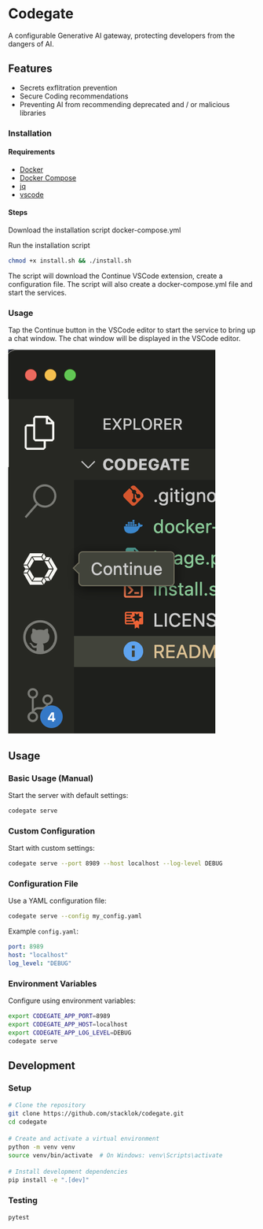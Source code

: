 # Codegate

A configurable Generative AI gateway, protecting developers from the dangers of AI.

## Features

- Secrets exflitration prevention
- Secure Coding recommendations
- Preventing AI from recommending deprecated and / or malicious libraries


### Installation

#### Requirements

- [Docker](https://docs.docker.com/get-docker/)
- [Docker Compose](https://docs.docker.com/compose/install/)
- [jq](https://stedolan.github.io/jq/download/)
- [vscode](https://code.visualstudio.com/download)

#### Steps

Download the installation script docker-compose.yml

Run the installation script

```bash
chmod +x install.sh && ./install.sh
```

The script will download the Continue VSCode extension, create
a configuration file. The script will also create a docker-compose.yml file and start the services.

### Usage

Tap the Continue button in the VSCode editor to start the service
to bring up a chat window. The chat window will be displayed in the
VSCode editor.

![Continue Chat](./static/image.png)

## Usage

### Basic Usage (Manual)

Start the server with default settings:

```bash
codegate serve
```

### Custom Configuration

Start with custom settings:

```bash
codegate serve --port 8989 --host localhost --log-level DEBUG
```

### Configuration File

Use a YAML configuration file:

```bash
codegate serve --config my_config.yaml
```

Example `config.yaml`:

```yaml
port: 8989
host: "localhost"
log_level: "DEBUG"
```

### Environment Variables

Configure using environment variables:

```bash
export CODEGATE_APP_PORT=8989
export CODEGATE_APP_HOST=localhost
export CODEGATE_APP_LOG_LEVEL=DEBUG
codegate serve
```

## Development

### Setup

```bash
# Clone the repository
git clone https://github.com/stacklok/codegate.git
cd codegate

# Create and activate a virtual environment
python -m venv venv
source venv/bin/activate  # On Windows: venv\Scripts\activate

# Install development dependencies
pip install -e ".[dev]"
```

### Testing

```bash
pytest
```
